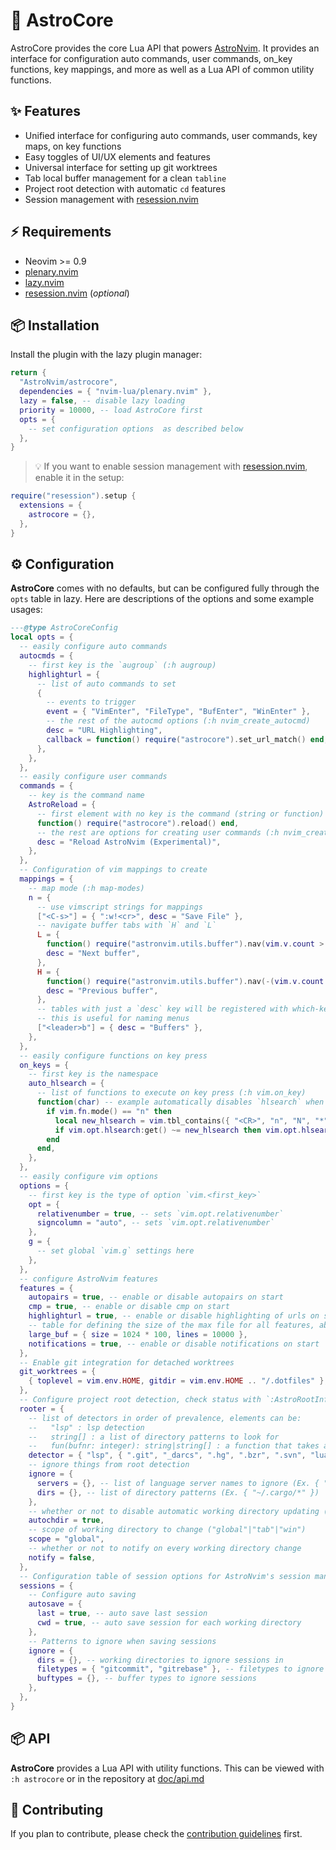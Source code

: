 # 🧰 AstroCore

AstroCore provides the core Lua API that powers [AstroNvim](https://github.com/AstroNvim/AstroNvim). It provides an interface for configuration auto commands, user commands, on_key functions, key mappings, and more as well as a Lua API of common utility functions.

## ✨ Features

- Unified interface for configuring auto commands, user commands, key maps, on key functions
- Easy toggles of UI/UX elements and features
- Universal interface for setting up git worktrees
- Tab local buffer management for a clean `tabline`
- Project root detection with automatic `cd` features
- Session management with [resession.nvim][resession]

## ⚡️ Requirements

- Neovim >= 0.9
- [plenary.nvim](https://github.com/nvim-lua/plenary.nvim)
- [lazy.nvim](https://github.com/folke/lazy.nvim)
- [resession.nvim][resession] (_optional_)

## 📦 Installation

Install the plugin with the lazy plugin manager:

```lua
return {
  "AstroNvim/astrocore",
  dependencies = { "nvim-lua/plenary.nvim" },
  lazy = false, -- disable lazy loading
  priority = 10000, -- load AstroCore first
  opts = {
    -- set configuration options  as described below
  },
}
```

> 💡 If you want to enable session management with [resession.nvim][resession], enable it in the setup:

```lua
require("resession").setup {
  extensions = {
    astrocore = {},
  },
}
```

## ⚙️ Configuration

**AstroCore** comes with no defaults, but can be configured fully through the `opts` table in lazy. Here are descriptions of the options and some example usages:

```lua
---@type AstroCoreConfig
local opts = {
  -- easily configure auto commands
  autocmds = {
    -- first key is the `augroup` (:h augroup)
    highlighturl = {
      -- list of auto commands to set
      {
        -- events to trigger
        event = { "VimEnter", "FileType", "BufEnter", "WinEnter" },
        -- the rest of the autocmd options (:h nvim_create_autocmd)
        desc = "URL Highlighting",
        callback = function() require("astrocore").set_url_match() end,
      },
    },
  },
  -- easily configure user commands
  commands = {
    -- key is the command name
    AstroReload = {
      -- first element with no key is the command (string or function)
      function() require("astrocore").reload() end,
      -- the rest are options for creating user commands (:h nvim_create_user_command)
      desc = "Reload AstroNvim (Experimental)",
    },
  },
  -- Configuration of vim mappings to create
  mappings = {
    -- map mode (:h map-modes)
    n = {
      -- use vimscript strings for mappings
      ["<C-s>"] = { ":w!<cr>", desc = "Save File" },
      -- navigate buffer tabs with `H` and `L`
      L = {
        function() require("astronvim.utils.buffer").nav(vim.v.count > 0 and vim.v.count or 1) end,
        desc = "Next buffer",
      },
      H = {
        function() require("astronvim.utils.buffer").nav(-(vim.v.count > 0 and vim.v.count or 1)) end,
        desc = "Previous buffer",
      },
      -- tables with just a `desc` key will be registered with which-key if it's installed
      -- this is useful for naming menus
      ["<leader>b"] = { desc = "Buffers" },
    },
  },
  -- easily configure functions on key press
  on_keys = {
    -- first key is the namespace
    auto_hlsearch = {
      -- list of functions to execute on key press (:h vim.on_key)
      function(char) -- example automatically disables `hlsearch` when not actively searching
        if vim.fn.mode() == "n" then
          local new_hlsearch = vim.tbl_contains({ "<CR>", "n", "N", "*", "#", "?", "/" }, vim.fn.keytrans(char))
          if vim.opt.hlsearch:get() ~= new_hlsearch then vim.opt.hlsearch = new_hlsearch end
        end
      end,
    },
  },
  -- easily configure vim options
  options = {
    -- first key is the type of option `vim.<first_key>`
    opt = {
      relativenumber = true, -- sets `vim.opt.relativenumber`
      signcolumn = "auto", -- sets `vim.opt.relativenumber`
    },
    g = {
      -- set global `vim.g` settings here
    },
  },
  -- configure AstroNvim features
  features = {
    autopairs = true, -- enable or disable autopairs on start
    cmp = true, -- enable or disable cmp on start
    highlighturl = true, -- enable or disable highlighting of urls on start
    -- table for defining the size of the max file for all features, above these limits we disable features like treesitter.
    large_buf = { size = 1024 * 100, lines = 10000 },
    notifications = true, -- enable or disable notifications on start
  },
  -- Enable git integration for detached worktrees
  git_worktrees = {
    { toplevel = vim.env.HOME, gitdir = vim.env.HOME .. "/.dotfiles" },
  },
  -- Configure project root detection, check status with `:AstroRootInfo`
  rooter = {
    -- list of detectors in order of prevalence, elements can be:
    --   "lsp" : lsp detection
    --   string[] : a list of directory patterns to look for
    --   fun(bufnr: integer): string|string[] : a function that takes a buffer number and outputs detected roots
    detector = { "lsp", { ".git", "_darcs", ".hg", ".bzr", ".svn", "lua", "Makefile", "package.json" } },
    -- ignore things from root detection
    ignore = {
      servers = {}, -- list of language server names to ignore (Ex. { "efm" })
      dirs = {}, -- list of directory patterns (Ex. { "~/.cargo/*" })
    },
    -- whether or not to disable automatic working directory updating (update with `:AstroRoot`)
    autochdir = true,
    -- scope of working directory to change ("global"|"tab"|"win")
    scope = "global",
    -- whether or not to notify on every working directory change
    notify = false,
  },
  -- Configuration table of session options for AstroNvim's session management powered by Resession
  sessions = {
    -- Configure auto saving
    autosave = {
      last = true, -- auto save last session
      cwd = true, -- auto save session for each working directory
    },
    -- Patterns to ignore when saving sessions
    ignore = {
      dirs = {}, -- working directories to ignore sessions in
      filetypes = { "gitcommit", "gitrebase" }, -- filetypes to ignore sessions
      buftypes = {}, -- buffer types to ignore sessions
    },
  },
}
```

## 📦 API

**AstroCore** provides a Lua API with utility functions. This can be viewed with `:h astrocore` or in the repository at [doc/api.md](doc/api.md)

[resession]: https://github.com/stevearc/resession.nvim/

## 🚀 Contributing

If you plan to contribute, please check the [contribution guidelines](https://github.com/AstroNvim/.github/blob/main/CONTRIBUTING.md) first.
